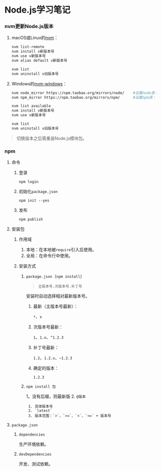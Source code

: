 # Node.js学习笔记

### nvm更新Node.js版本
1. macOS或Linux的[nvm](https://github.com/creationix/nvm)：

    ```bash
    nvm list-remote
    nvm install v新版本号
    nvm use v新版本号
    nvm alias default v新版本号

    nvm list
    nvm uninstall v旧版本号
    ```
2. Windows的[nvm-windows](https://github.com/coreybutler/nvm-windows)：

    ```bash
    nvm node_mirror https://npm.taobao.org/mirrors/node/    #设置node源：
    nvm npm_mirror https://npm.taobao.org/mirrors/npm/      #设置npm源：

    nvm list available
    nvm install v新版本号
    nvm use v新版本号

    nvm list
    nvm uninstall v旧版本号
    ```

>切换版本之后需重装Node.js模块包。

### npm
1. 命令

    1. 登录

        `npm login`
    2. 初始化`package.json`

        `npm init --yes`
    3. 发布

        `npm publish`
2. 安装包

    1. 作用域

        1. 本地：在本地被`require`引入后使用。
        2. 全局：在命令行中使用。
    2. 安装方式

        1. `package.json`（`npm install`）

            >`主版本号.次版本号.补丁号`

            安装时自动选择相对最新版本号。

            1. 最新（主版本号最新）：

                `*`、`x`
            2. 次版本号最新：

                `1`、`1.x`、`^1.2.3`
            3. 补丁号最新：

                `1.2`、`1.2.x`、`~1.2.3`
            4. 确定的版本：

                `1.2.3`
        2. `npm install 包`

            1。没有后缀，则最新版
            2. `@版本`

                1. 具体版本号
                2. `latest`
                3. 版本范围：`>`、`>=`、`<`、`<=` + 版本号
3. `package.json`

    1. `dependencies`

        生产环境依赖。
    2. `devDependencies`

        开发、测试依赖。